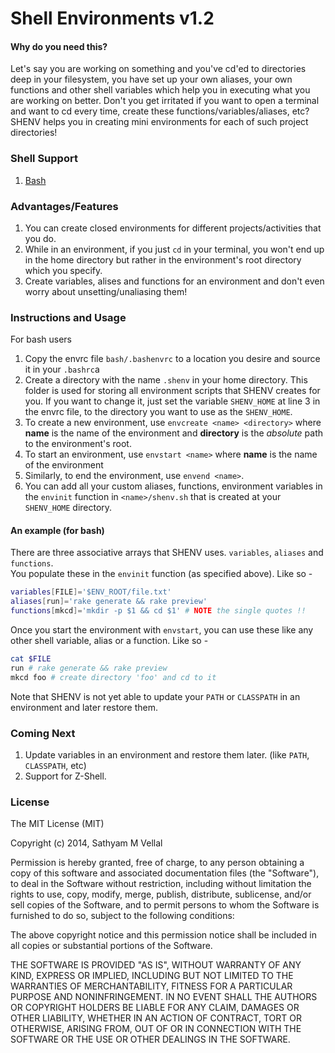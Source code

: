 Shell Environments v1.2
=======================

#### Why do you need this?
  
Let's say you are working on something and you've cd'ed to directories deep in your filesystem, you have set up your own aliases, your own functions and other shell variables which help you in executing what you are working on better. Don't you get irritated if you want to open a terminal and want to cd every time, create these functions/variables/aliases, etc? SHENV helps you in creating mini environments for each of such project directories!

### Shell Support
 
1. [Bash](https://github.com/sathyamvellal/shenv/tree/master/bash/)


### Advantages/Features

1. You can create closed environments for different projects/activities that you do.
2. While in an environment, if you just `cd` in your terminal, you won't end up in the home directory but rather in the environment's root directory which you specify. 
3. Create variables, alises and functions for an environment and don't even worry about unsetting/unaliasing them!

### Instructions and Usage
 
For bash users

1. Copy the envrc file `bash/.bashenvrc` to a location you desire and source it in your `.bashrc`a
2. Create a directory with the name `.shenv` in your home directory. This folder is used for storing all environment scripts that SHENV creates for you. If you want to change it, just set the variable `SHENV_HOME` at line 3 in the envrc file, to the directory you want to use as the `SHENV_HOME`.
3. To create a new environment, use `envcreate <name> <directory>` where **name** is the name of the environment and **directory** is the *absolute* path to the environment's root.
4. To start an environment, use `envstart <name>` where **name** is the name of the environment
5. Similarly, to end the environment, use `envend <name>`. 
6. You can add all your custom aliases, functions, environment variables in the `envinit` function in `<name>/shenv.sh` that is created at your `SHENV_HOME` directory.

#### An example (for bash)

There are three associative arrays that SHENV uses. `variables`, `aliases` and `functions`.  
You populate these in the `envinit` function (as specified above). Like so -

```bash
variables[FILE]='$ENV_ROOT/file.txt'
aliases[run]='rake generate && rake preview'
functions[mkcd]='mkdir -p $1 && cd $1' # NOTE the single quotes !!
```

Once you start the environment with `envstart`, you can use these like any other shell variable, alias or a function. Like so -

```bash
cat $FILE
run # rake generate && rake preview
mkcd foo # create directory 'foo' and cd to it
```
Note that SHENV is not yet able to update your `PATH` or `CLASSPATH` in an environment and later restore them. 
 
### Coming Next
 
1. Update variables in an environment and restore them later. (like `PATH`, `CLASSPATH`, etc)
2. Support for Z-Shell.

### License

The MIT License (MIT)

Copyright (c) 2014, Sathyam M Vellal

Permission is hereby granted, free of charge, to any person obtaining a copy
of this software and associated documentation files (the "Software"), to deal
in the Software without restriction, including without limitation the rights
to use, copy, modify, merge, publish, distribute, sublicense, and/or sell
copies of the Software, and to permit persons to whom the Software is
furnished to do so, subject to the following conditions:

The above copyright notice and this permission notice shall be included in
all copies or substantial portions of the Software.

THE SOFTWARE IS PROVIDED "AS IS", WITHOUT WARRANTY OF ANY KIND, EXPRESS OR
IMPLIED, INCLUDING BUT NOT LIMITED TO THE WARRANTIES OF MERCHANTABILITY,
FITNESS FOR A PARTICULAR PURPOSE AND NONINFRINGEMENT. IN NO EVENT SHALL THE
AUTHORS OR COPYRIGHT HOLDERS BE LIABLE FOR ANY CLAIM, DAMAGES OR OTHER
LIABILITY, WHETHER IN AN ACTION OF CONTRACT, TORT OR OTHERWISE, ARISING FROM,
OUT OF OR IN CONNECTION WITH THE SOFTWARE OR THE USE OR OTHER DEALINGS IN
THE SOFTWARE.

[1]: https://github.com/sathyamvellal/shenv/blob/master/bash/.bashenvrc#L23
[2]: https://github.com/sathyamvellal/shenv/blob/master/bash/.bashenvrc#L29
